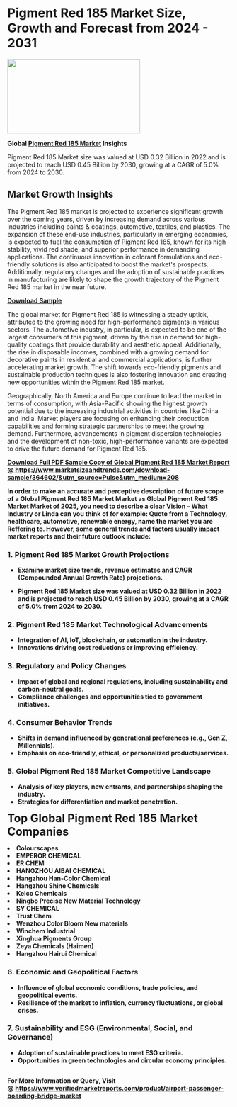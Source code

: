 <H1>Pigment Red 185 Market Size, Growth and Forecast from 2024 - 2031</H1><img class="aligncenter size-medium wp-image-584254" src="https://thirdeyenews.in/wp-content/uploads/2024/09/Global-Market-Research-300x168.jpeg" alt="" width="300" height="168" /><p><strong>Global&nbsp;<a href="https://www.marketsizeandtrends.com/download-sample/364602/&amp;utm_source=Pulse&amp;utm_medium=208">Pigment Red 185 Market</a> Insights</strong></p><p>Pigment Red 185 Market size was valued at USD 0.32 Billion in 2022 and is projected to reach USD 0.45 Billion by 2030, growing at a CAGR of 5.0% from 2024 to 2030.</p><p><h2>Market Growth Insights</h2> <p>The Pigment Red 185 market is projected to experience significant growth over the coming years, driven by increasing demand across various industries including paints & coatings, automotive, textiles, and plastics. The expansion of these end-use industries, particularly in emerging economies, is expected to fuel the consumption of Pigment Red 185, known for its high stability, vivid red shade, and superior performance in demanding applications. The continuous innovation in colorant formulations and eco-friendly solutions is also anticipated to boost the market's prospects. Additionally, regulatory changes and the adoption of sustainable practices in manufacturing are likely to shape the growth trajectory of the Pigment Red 185 market in the near future.</p> <p><strong><a href="#">Download Sample</a></strong></p> <p>The global market for Pigment Red 185 is witnessing a steady uptick, attributed to the growing need for high-performance pigments in various sectors. The automotive industry, in particular, is expected to be one of the largest consumers of this pigment, driven by the rise in demand for high-quality coatings that provide durability and aesthetic appeal. Additionally, the rise in disposable incomes, combined with a growing demand for decorative paints in residential and commercial applications, is further accelerating market growth. The shift towards eco-friendly pigments and sustainable production techniques is also fostering innovation and creating new opportunities within the Pigment Red 185 market.</p> <p>Geographically, North America and Europe continue to lead the market in terms of consumption, with Asia-Pacific showing the highest growth potential due to the increasing industrial activities in countries like China and India. Market players are focusing on enhancing their production capabilities and forming strategic partnerships to meet the growing demand. Furthermore, advancements in pigment dispersion technologies and the development of non-toxic, high-performance variants are expected to drive the future demand for Pigment Red 185.</p> <p><strong><a href="#"></p><p><span class=""><strong>Download Full PDF Sample Copy of Global Pigment Red 185 Market Report</strong> @ <a href="https://www.marketsizeandtrends.com/download-sample/364602/&amp;utm_source=Pulse&amp;utm_medium=208" target="_blank">https://www.marketsizeandtrends.com/download-sample/364602/&amp;utm_source=Pulse&amp;utm_medium=208</a></span></p><p>In order to make an accurate and perceptive description of future scope of a Global&nbsp;Pigment Red 185 Market Market as Global&nbsp;Pigment Red 185 Market Market of 2025, you need to describe a clear Vision &ndash; What Industry or Linda can you think of for example: Quote from a Technology, healthcare, automotive, renewable energy, name the market you are Reffering to. However, some general trends and factors usually impact market reports and their future outlook include:</p><h3>1.&nbsp;<strong>Pigment Red 185 Market Growth Projections</strong></h3><ul><li>Examine market size trends, revenue estimates and CAGR (Compounded Annual Growth Rate) projections.</li><li><p>Pigment Red 185 Market size was valued at USD 0.32 Billion in 2022 and is projected to reach USD 0.45 Billion by 2030, growing at a CAGR of 5.0% from 2024 to 2030.</p></li></ul><h3>2.&nbsp;<strong>Pigment Red 185 Market Technological Advancements</strong></h3><ul><li>Integration of AI, IoT, blockchain, or automation in the industry.</li><li>Innovations driving cost reductions or improving efficiency.</li></ul><h3>3.&nbsp;<strong>Regulatory and Policy Changes</strong></h3><ul><li>Impact of global and regional regulations, including sustainability and carbon-neutral goals.</li><li>Compliance challenges and opportunities tied to government initiatives.</li></ul><h3>4.&nbsp;<strong>Consumer Behavior Trends</strong></h3><ul><li>Shifts in demand influenced by generational preferences (e.g., Gen Z, Millennials).</li><li>Emphasis on eco-friendly, ethical, or personalized products/services.</li></ul><h3>5.&nbsp;<strong>Global Pigment Red 185 Market Competitive Landscape</strong></h3><ul><li>Analysis of key players, new entrants, and partnerships shaping the industry.</li><li>Strategies for differentiation and market penetration.</li></ul><p data-pm-slice="1 1 []"><span style="color: inherit; font-family: inherit; font-size: 25px;">Top Global Pigment Red 185 Market Companies</span></p><div class="" data-test-id=""><p><li>Colourscapes</li><li> EMPEROR CHEMICAL</li><li> ER CHEM</li><li> HANGZHOU AIBAI CHEMICAL</li><li> Hangzhou Han-Color Chemical</li><li> Hangzhou Shine Chemicals</li><li> Kelco Chemicals</li><li> Ningbo Precise New Material Technology</li><li> SY CHEMICAL</li><li> Trust Chem</li><li> Wenzhou Color Bloom New materials</li><li> Winchem Industrial</li><li> Xinghua Pigments Group</li><li> Zeya Chemicals (Haimen)</li><li> Hangzhou Hairui Chemical</li></p></div><h3>6.&nbsp;<strong>Economic and Geopolitical Factors</strong></h3><ul><li>Influence of global economic conditions, trade policies, and geopolitical events.</li><li>Resilience of the market to inflation, currency fluctuations, or global crises.</li></ul><h3>7.&nbsp;<strong>Sustainability and ESG (Environmental, Social, and Governance)</strong></h3><ul><li>Adoption of sustainable practices to meet ESG criteria.</li><li>Opportunities in green technologies and circular economy principles.</li></ul><h2><strong style="font-size: 14px;">For More Information or Query, Visit @&nbsp;</strong><a style="background-color: #ffffff; font-size: 14px;" href="https://www.marketsizeandtrends.com/report/pigment-red-185-market/" target="_blank">https://www.verifiedmarketreports.com/product/airport-passenger-boarding-bridge-market</a></h2>

